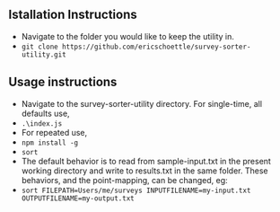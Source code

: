 ## Istallation Instructions

  * Navigate to the folder you would like to keep the utility in.
  * `git clone https://github.com/ericschoettle/survey-sorter-utility.git`

## Usage instructions

  * Navigate to the survey-sorter-utility directory. For single-time, all defaults use,
  * `.\index.js` 
  * For repeated use, 
  * `npm install -g`
  * `sort`
  * The default behavior is to read from sample-input.txt in the present working directory and write to results.txt in the same folder. These behaviors, and the point-mapping, can be changed, eg:
  * `sort FILEPATH=Users/me/surveys INPUTFILENAME=my-input.txt OUTPUTFILENAME=my-output.txt`

   
